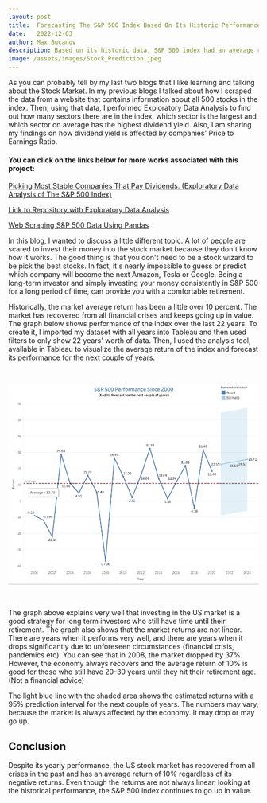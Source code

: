 ```yaml
---
layout: post
title:  Forecasting The S&P 500 Index Based On Its Historic Performance
date:   2022-12-03
author: Max Bucanov
description: Based on its historic data, S&P 500 index had an average return of 10%. This blog post talks about why this index is a good option for long term investors who don't have time to pick individual stocks.
image: /assets/images/Stock_Prediction.jpeg
---
```


As you can probably tell by my last two blogs that I like learning and talking about the Stock Market. In my previous blogs I talked about how I scraped the data from a website that contains information about all 500 stocks in the index. Then, using that data, I performed Exploratory Data Analysis to find out how many sectors there are in the index, which sector is the largest and which sector on average has the highest dividend yield. Also, I am sharing my findings on how dividend yield is affected by companies' Price to Earnings Ratio.

#### You can click on the links below for more works associated with this project:

[Picking Most Stable Companies That Pay Dividends. (Exploratory Data Analysis of The S&P 500 Index)](https://maxbucanov.github.io/stat386-projects/2022/11/14/my-project-3.html)

[Link to Repository with Exploratory Data Analysis](https://github.com/maxbucanov/Web-Scraping-Blog/blob/main/S%26P%20500%20Web%20Scraping.ipynb)

[Web Scraping S&P 500 Data Using Pandas](https://maxbucanov.github.io/stat386-projects/2022/10/18/my-project-2.html)

In this blog, I wanted to discuss a little different topic. A lot of people are scared to invest their money into the stock market because they don't know how it works. The good thing is that you don't need to be a stock wizard to be pick the best stocks. In fact, it's nearly impossible to guess or predict which company will become the next Amazon, Tesla or Google. Being a long-term investor and simply investing your money consistently in S&P 500 for a long period of time, can provide you with a comfortable retirement.

Historically, the market average return has been a little over 10 percent. The market has recovered from all financial crises and keeps going up in value. 
The graph below shows performance of the index over the last 22 years. To create it, I imported my dataset with all years into Tableau and then used filters to only show 22 years' worth of data. Then, I used the analysis tool, available in Tableau to visualize the average return of the index and forecast its performance for the next couple of years.

<br> 
  <p align="center" >
   <img src= "https://raw.githubusercontent.com/maxbucanov/stat386-projects/main/assets/images/S&P 500 Performance.png" alt="" style="width:700px;"/>
</p>

<br> 
 
The graph above explains very well that investing in the US market is a good strategy for long term investors who still have time until their retirement. The graph also shows that the market returns are not linear. There are years when it performs very well, and there are years when it drops significantly due to unforeseen circumstances (financial crisis, pandemics etc). You can see that in 2008, the market dropped by 37%. However, the economy always recovers and the average return of 10% is good for those who still have 20-30 years until they hit their retirement age. (Not a financial advice)

The light blue line with the shaded area shows the estimated returns with a 95% prediction interval for the next couple of years. The numbers may vary, because the market is always affected by the economy. It may drop or may go up. 

## Conclusion
Despite its yearly performance, the US stock market has recovered from all crises in the past and has an average return of 10% regardless of its negative returns. Even though the returns are not always linear, looking at the historical performance, the S&P 500 index continues to go up in value.
